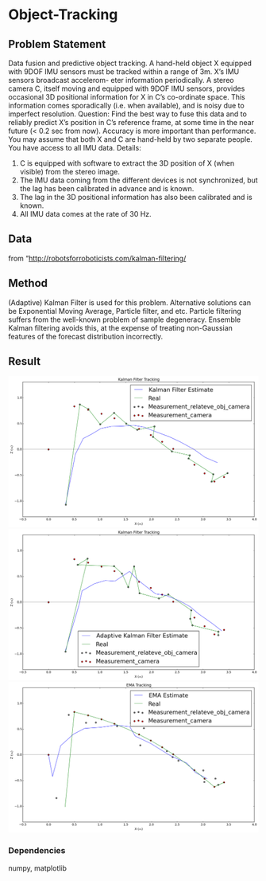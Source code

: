 # Object-Tracking


## Problem Statement
Data fusion and predictive object tracking. A hand-held object X equipped with 9DOF IMU sensors must be tracked within a range of 3m. X’s IMU sensors broadcast accelerom- eter information periodically. A stereo camera C, itself moving and equipped with 9DOF IMU sensors, provides occasional 3D positional information for X in C’s co-ordinate space. This information comes sporadically (i.e. when available), and is noisy due to imperfect resolution.
Question: Find the best way to fuse this data and to reliably predict X’s position in C’s reference frame, at some time in the near future (< 0.2 sec from now). Accuracy is more important than performance. You may assume that both X and C are hand-held by two separate people. You have access to all IMU data. Details:
1. C is equipped with software to extract the 3D position of X (when visible) from the stereo image.
2. The IMU data coming from the different devices is not synchronized, but the lag has been calibrated in advance and is known.
3. The lag in the 3D positional information has also been calibrated and is known.
4. All IMU data comes at the rate of 30 Hz.

## Data
from “http://robotsforroboticists.com/kalman-filtering/

## Method
(Adaptive) Kalman Filter is used for this problem. Alternative solutions can be Exponential Moving Average, Particle filter, and etc.
Particle filtering suffers from the well-known problem of sample degeneracy. Ensemble Kalman filtering avoids this, at the expense of treating non-Gaussian features of the forecast distribution incorrectly.

## Result
![](https://github.com/sepidehhosseinzadeh/Object-Tracking/blob/master/Kalman-Filter-object-StateEstimates_2mes.png)
![](https://github.com/sepidehhosseinzadeh/Object-Tracking/blob/master/Adaptive-Kalman-Filter-object-StateEstimates_2mes.png)
![](https://github.com/sepidehhosseinzadeh/Object-Tracking/blob/master/EMA-Estimates_2mes.png)
### Dependencies
numpy, matplotlib


